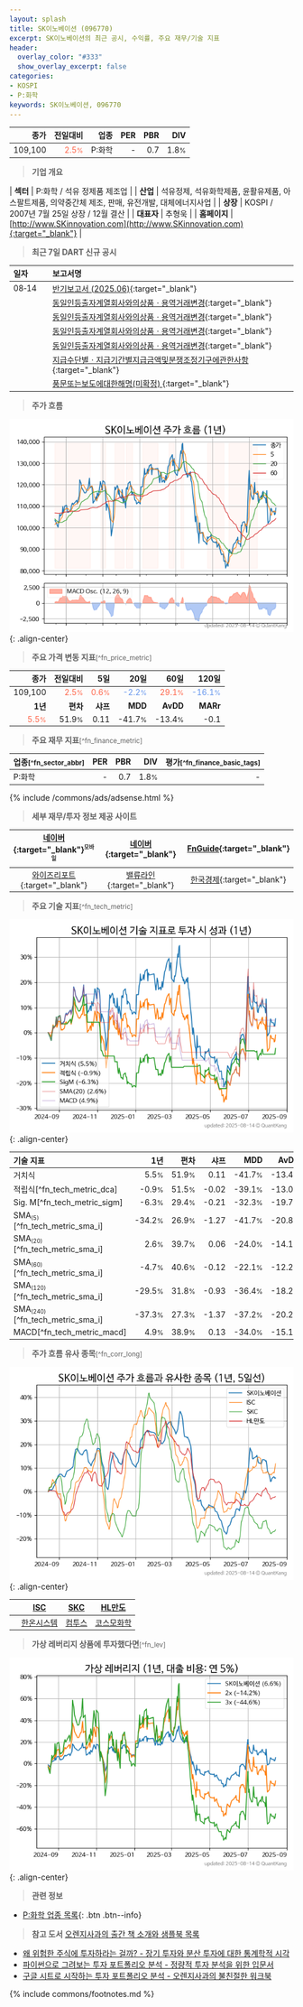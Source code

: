 ```yaml
---
layout: splash
title: SK이노베이션 (096770)
excerpt: SK이노베이션의 최근 공시, 수익률, 주요 재무/기술 지표
header:
  overlay_color: "#333"
  show_overlay_excerpt: false
categories:
- KOSPI
- P:화학
keywords: SK이노베이션, 096770
---
```


| **종가** | **전일대비** | **업종** | **PER** | **PBR** | **DIV** |
| -------: | -----------: | -------: | ------: | ------: | ------: |
| 109,100 | <span style="color: tomato">2.5<small>%</small></span> | P:화학 | - | 0.7 | 1.8<small>%</small> |

<!-- more -->


> **기업 개요**<a id="company"></a>

| <span style="white-space:nowrap;">**섹터**</span> | P:화학 / 석유 정제품 제조업 |
| <span style="white-space:nowrap;">**산업**</span> | 석유정제, 석유화학제품, 윤활유제품, 아스팔트제품, 의약중간체 제조, 판매, 유전개발, 대체에너지사업 |
| <span style="white-space:nowrap;">**상장**</span> | KOSPI / 2007년 7월 25일 상장 / 12월 결산 |
| <span style="white-space:nowrap;">**대표자**</span> | 추형욱 |
| <span style="white-space:nowrap;">**홈페이지**</span> | [http://www.SKinnovation.com](http://www.SKinnovation.com){:target="_blank"} |


> **최근 7일 DART 신규 공시**<a id="dart"></a>

| **일자** |      | **보고서명** |
| :------- | :--- | :----------- |
| 08&#x2011;14 | | [반기보고서 (2025.06)](https://dart.fss.or.kr/dsaf001/main.do?rcpNo=20250814004447){:target="_blank"} |
|  | | [동일인등출자계열회사와의상품ㆍ용역거래변경](https://dart.fss.or.kr/dsaf001/main.do?rcpNo=20250814003852){:target="_blank"} |
|  | | [동일인등출자계열회사와의상품ㆍ용역거래변경](https://dart.fss.or.kr/dsaf001/main.do?rcpNo=20250814003838){:target="_blank"} |
|  | | [동일인등출자계열회사와의상품ㆍ용역거래변경](https://dart.fss.or.kr/dsaf001/main.do?rcpNo=20250814003825){:target="_blank"} |
|  | | [동일인등출자계열회사와의상품ㆍ용역거래변경](https://dart.fss.or.kr/dsaf001/main.do?rcpNo=20250814003819){:target="_blank"} |
|  | | [지급수단별ㆍ지급기간별지급금액및분쟁조정기구에관한사항](https://dart.fss.or.kr/dsaf001/main.do?rcpNo=20250814003803){:target="_blank"} |
|  | | [풍문또는보도에대한해명(미확정)              ](https://dart.fss.or.kr/dsaf001/main.do?rcpNo=20250814803066){:target="_blank"} |


> **주가 흐름**<a id="price"></a>

![096770](/stock/images/096770.png){: .align-center}


> **주요 가격 변동 지표**<small>[^fn_price_metric]</small>

| **종가** | **전일대비** | **5일** | **20일** | **60일** | **120일** |
| -------: | -----------: | ------: | -------: | -------: | --------: |
| 109,100 | <span style="color: tomato">2.5<small>%</small></span> | <span style="color: tomato">0.6<small>%</small></span> | <span style="color: cornflowerblue">-2.2<small>%</small></span> | <span style="color: tomato">29.1<small>%</small></span> | <span style="color: cornflowerblue">-16.1<small>%</small></span> |
| **1년** | **편차** | **샤프** | **MDD** | **AvDD** | **MARr** |
| <span style="color: tomato">5.5<small>%</small></span> | 51.9<small>%</small> | 0.11 | -41.7<small>%</small> | -13.4<small>%</small> | -0.1 |


> **주요 재무 지표**<small>[^fn_finance_metric]</small>

| **업종**<small>[^fn_sector_abbr]</small> | **PER** | **PBR** | **DIV** | **평가**<small>[^fn_finance_basic_tags]</small> |
| :--------------------------------------- | ------: | ------: | ------: | ----------------------------------------------: |
| P:화학 | - | 0.7 | 1.8<small>%</small> | - |



{% include /commons/ads/adsense.html %}

> **세부 재무/투자 정보 제공 사이트**

| [네이버](https://m.stock.naver.com/domestic/stock/096770/finance/summary){:target="_blank"}<sup><small>모바일</small></sup> | [네이버](https://finance.naver.com/item/coinfo.naver?code=096770){:target="_blank"} | [FnGuide](https://comp.fnguide.com/SVO2/ASP/SVD_Invest.asp?gicode=A096770&MenuYn=Y){:target="_blank"} |
| :---: | :---: | :---: |
| [와이즈리포트](https://comp.wisereport.co.kr/company/c1040001.aspx?cmp_cd=096770){:target="_blank"} | [밸류라인](https://www.valueline.co.kr/finance/summary/096770){:target="_blank"} | [한국경제](https://markets.hankyung.com/stock/096770/financial-summary){:target="_blank"} |


> **주요 기술 지표**<small>[^fn_tech_metric]</small>


![096770](/stock/images/096770_tech.png){: .align-center}

| **기술 지표** | **1년** | **편차** | **샤프** | **MDD** | **AvDD** |
| :------------ | ------: | -----------: | -------: | ------: | -------: |
| 거치식 | 5.5<small>%</small> | 51.9<small>%</small> | 0.11 | -41.7<small>%</small> | -13.4<small>%</small> |
| 적립식[^fn_tech_metric_dca] | -0.9<small>%</small> | 51.5<small>%</small> | -0.02 | -39.1<small>%</small> | -13.0<small>%</small> |
| Sig. M[^fn_tech_metric_sigm] | -6.3<small>%</small> | 29.4<small>%</small> | -0.21 | -32.3<small>%</small> | -19.7<small>%</small> |
| SMA<small><sub>(5)</sub></small>[^fn_tech_metric_sma_i] | -34.2<small>%</small> | 26.9<small>%</small> | -1.27 | -41.7<small>%</small> | -20.8<small>%</small> |
| SMA<small><sub>(20)</sub></small>[^fn_tech_metric_sma_i] | 2.6<small>%</small> | 39.7<small>%</small> | 0.06 | -24.0<small>%</small> | -14.1<small>%</small> |
| SMA<small><sub>(60)</sub></small>[^fn_tech_metric_sma_i] | -4.7<small>%</small> | 40.6<small>%</small> | -0.12 | -22.1<small>%</small> | -12.2<small>%</small> |
| SMA<small><sub>(120)</sub></small>[^fn_tech_metric_sma_i] | -29.5<small>%</small> | 31.8<small>%</small> | -0.93 | -36.4<small>%</small> | -18.2<small>%</small> |
| SMA<small><sub>(240)</sub></small>[^fn_tech_metric_sma_i] | -37.3<small>%</small> | 27.3<small>%</small> | -1.37 | -37.2<small>%</small> | -20.2<small>%</small> |
| MACD[^fn_tech_metric_macd] | 4.9<small>%</small> | 38.9<small>%</small> | 0.13 | -34.0<small>%</small> | -15.1<small>%</small> |


> **주가 흐름 유사 종목**<a id="corr"></a><small>[^fn_corr_long]</small>

![096770](/stock/images/096770_corr.png){: .align-center}

|       | [ISC](/095340/) | [SKC](/011790/) | [HL만도](/204320/) |
| :---: | :------------------------------------: | :------------------------------------: | :------------------------------------: |
|       | [한온시스템](/018880/) | [컴투스](/078340/) | [코스모화학](/005420/) |


> **가상 레버리지 상품에 투자했다면**<a id="2x"></a><small>[^fn_lev]</small>

![096770](/stock/images/096770_2x.png){: .align-center}


> **관련 정보**

- [P:화학 업종 목록](/stats/sector/kospi_업종_화학_종목/){: .btn .btn--info}

> **참고 도서** [오렌지사과의 출간 책 소개와 샘플북 목록](https://kongdori.tistory.com/691)

- [왜 위험한 주식에 투자하라는 걸까? - 장기 투자와 분산 투자에 대한 통계학적 시각](https://kongdori.tistory.com/421)
- [파이썬으로 그려보는 투자 포트폴리오 분석  - 정량적 투자 분석을 위한 입문서](https://kongdori.tistory.com/643)
- [구글 시트로 시작하는 투자 포트폴리오 분석 - 오렌지사과의 불친절한 워크북](https://kongdori.tistory.com/449)


{% include commons/footnotes.md %}